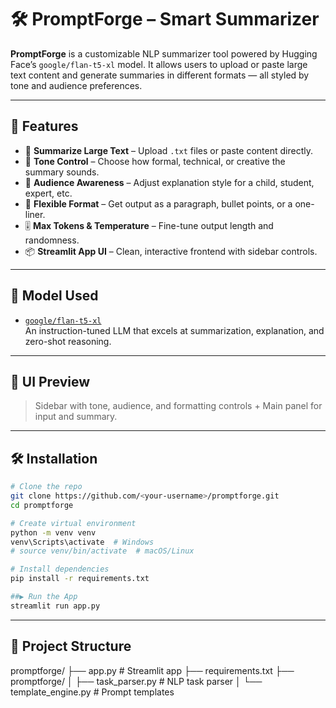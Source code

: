 # 🛠️ PromptForge – Smart Summarizer

**PromptForge** is a customizable NLP summarizer tool powered by Hugging Face’s `google/flan-t5-xl` model. It allows users to upload or paste large text content and generate summaries in different formats — all styled by tone and audience preferences.

---

## 🚀 Features

- 📄 **Summarize Large Text** – Upload `.txt` files or paste content directly.
- 🎨 **Tone Control** – Choose how formal, technical, or creative the summary sounds.
- 👥 **Audience Awareness** – Adjust explanation style for a child, student, expert, etc.
- 🧾 **Flexible Format** – Get output as a paragraph, bullet points, or a one-liner.
- 🎚️ **Max Tokens & Temperature** – Fine-tune output length and randomness.
- 📦 **Streamlit App UI** – Clean, interactive frontend with sidebar controls.

---

## 🧠 Model Used

- [`google/flan-t5-xl`](https://huggingface.co/google/flan-t5-xl)  
  An instruction-tuned LLM that excels at summarization, explanation, and zero-shot reasoning.

---

## 📸 UI Preview

> Sidebar with tone, audience, and formatting controls + Main panel for input and summary.

---

## 🛠️ Installation

```bash
# Clone the repo
git clone https://github.com/<your-username>/promptforge.git
cd promptforge

# Create virtual environment
python -m venv venv
venv\Scripts\activate  # Windows
# source venv/bin/activate  # macOS/Linux

# Install dependencies
pip install -r requirements.txt

##▶️ Run the App
streamlit run app.py

```
---

## 📁 Project Structure
promptforge/
├── app.py                      # Streamlit app
├── requirements.txt
├── promptforge/
│   ├── task_parser.py         # NLP task parser
│   └── template_engine.py     # Prompt templates

